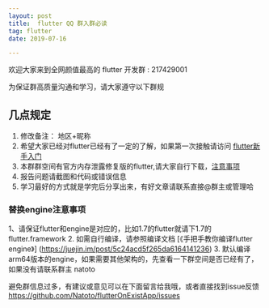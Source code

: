 ```yaml
---
layout: post
title:  flutter QQ 群入群必读
tag: flutter
date: 2019-07-16 

---
```


欢迎大家来到全网颜值最高的 flutter 开发群 : 217429001

为保证群高质量沟通和学习，请大家遵守以下群规

## 几点规定
>
1. 修改备注： 地区+昵称
2. 希望大家已经对flutter已经有了一定的了解，如果第一次接触请访问 [flutter新手入门](http://flutter.io)
3. 本群群空间有官方内存泄露修复版的flutter,请大家自行下载，[注意事项](替换engine注意事项)
4. 报告问题请截图和代码或错误信息
5. 学习最好的方式就是学完后分享出来，有好文章请联系直接@群主或管理哈



### 替换engine注意事项
1、请保证flutter和engine是对应的，比如1.7的flutter就请下1.7的flutter.framework
2. 如需自行编译，请参照编译文档 [《手把手教你编译flutter engine》] (https://juejin.im/post/5c24acd5f265da6164141236)
3. 默认编译arm64版本的engine，如果需要其他架构的，先查看一下群空间是否已经有了，如果没有请联系群主 natoto


避免群信息过多，有建议或意见可以在下面留言给我哦，或者直接找到issue反馈 https://github.com/Natoto/flutterOnExistApp/issues
